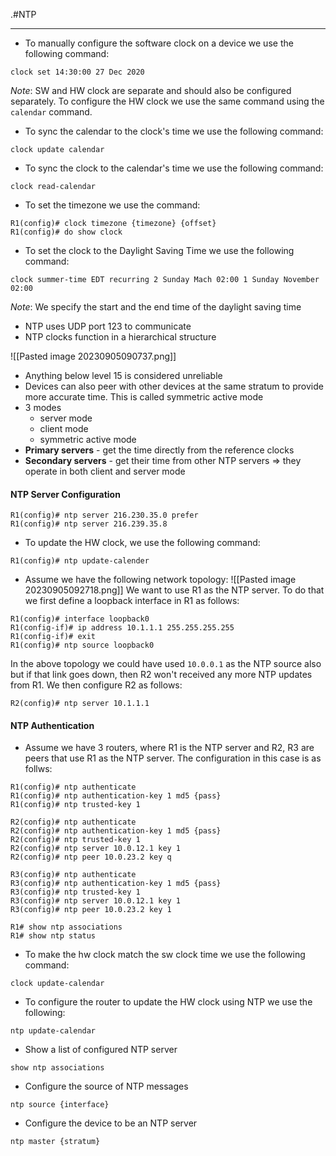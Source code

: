 .#NTP
***
- To manually configure the software clock on a device we use the following command:
```
clock set 14:30:00 27 Dec 2020
```

*Note*: SW and HW clock are separate and should also be configured separately. To configure the HW clock we use the same command using the `calendar` command.

- To sync the calendar to the clock's time we use the following command:
```
clock update calendar
```

- To sync the clock to the calendar's time we use the following command:
```
clock read-calendar
```

- To set the timezone we use the command:
```
R1(config)# clock timezone {timezone} {offset}
R1(config)# do show clock
```

- To set the clock to the Daylight Saving Time we use the following command:
```
clock summer-time EDT recurring 2 Sunday Mach 02:00 1 Sunday November 02:00
```
*Note*: We specify the start and the end time of the daylight saving time 

- NTP uses UDP port 123 to communicate
- NTP clocks function in a hierarchical structure

![[Pasted image 20230905090737.png]]

- Anything below level 15 is considered unreliable
- Devices can also peer with other devices at the same stratum to provide more accurate time. This is called symmetric active mode
- 3 modes
	- server mode
	- client mode
	- symmetric active mode
- **Primary servers** - get the time directly from the reference clocks
- **Secondary servers** - get their time from other NTP servers => they operate in both client and server mode

#### NTP Server Configuration

```
R1(config)# ntp server 216.230.35.0 prefer
R1(config)# ntp server 216.239.35.8
```

- To update the HW clock, we use the following command:
```
R1(config)# ntp update-calender
```
- Assume we have the following network topology:
![[Pasted image 20230905092718.png]]
We want to use R1 as the NTP server. To do that we first define a loopback interface in R1 as follows:
```
R1(config)# interface loopback0
R1(config-if)# ip address 10.1.1.1 255.255.255.255
R1(config-if)# exit
R1(config)# ntp source loopback0
```
In the above topology we could have used `10.0.0.1` as the NTP source also but if that link goes down, then R2 won't received any more NTP updates from R1. We then configure R2 as follows:
```
R2(config)# ntp server 10.1.1.1
```

#### NTP Authentication
- Assume we have 3 routers, where R1 is the NTP server and R2, R3 are peers that use R1 as the NTP server. The configuration in this case is as follws:
```
R1(config)# ntp authenticate
R1(config)# ntp authentication-key 1 md5 {pass}
R1(config)# ntp trusted-key 1

R2(config)# ntp authenticate
R2(config)# ntp authentication-key 1 md5 {pass}
R2(config)# ntp trusted-key 1
R2(config)# ntp server 10.0.12.1 key 1
R2(config)# ntp peer 10.0.23.2 key q

R3(config)# ntp authenticate
R3(config)# ntp authentication-key 1 md5 {pass}
R3(config)# ntp trusted-key 1
R3(config)# ntp server 10.0.12.1 key 1
R3(config)# ntp peer 10.0.23.2 key 1

R1# show ntp associations
R1# show ntp status
```

- To make the hw clock match the sw clock time we use the following command:
```
clock update-calendar
```

- To configure the router to update the HW clock using NTP we use the following:
```
ntp update-calendar
```

- Show a list of configured NTP server
```
show ntp associations
```

- Configure the source of NTP messages
```
ntp source {interface}
```

- Configure the device to be an NTP server
```
ntp master {stratum}
```
